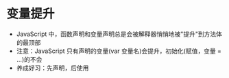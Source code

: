 # 变量提升

- JavaScript 中，函数声明和变量声明总是会被解释器悄悄地被"提升"到方法体的最顶部
- 注意：JavaScript 只有声明的变量(var 变量名)会提升，初始化(赋值，变量 = ...)的不会
- 养成好习：先声明，后使用

